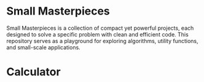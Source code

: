 # Small Masterpieces

Small Masterpieces is a collection of compact yet powerful projects, each designed to solve a specific problem with clean and efficient code. This repository serves as a playground for exploring algorithms, utility functions, and small-scale applications.

# Calculator
